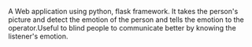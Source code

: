 A Web application using python, flask framework.
It takes the person's picture and detect the emotion of the person and tells the emotion to the operator.Useful to blind people to communicate better by knowing the listener's emotion.
